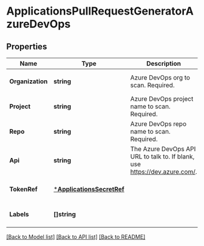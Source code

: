 # ApplicationsPullRequestGeneratorAzureDevOps

## Properties
Name | Type | Description | Notes
------------ | ------------- | ------------- | -------------
**Organization** | **string** | Azure DevOps org to scan. Required. | [optional] [default to null]
**Project** | **string** | Azure DevOps project name to scan. Required. | [optional] [default to null]
**Repo** | **string** | Azure DevOps repo name to scan. Required. | [optional] [default to null]
**Api** | **string** | The Azure DevOps API URL to talk to. If blank, use https://dev.azure.com/. | [optional] [default to null]
**TokenRef** | [***ApplicationsSecretRef**](applicationsSecretRef.md) |  | [optional] [default to null]
**Labels** | **[]string** |  | [optional] [default to null]

[[Back to Model list]](../README.md#documentation-for-models) [[Back to API list]](../README.md#documentation-for-api-endpoints) [[Back to README]](../README.md)

